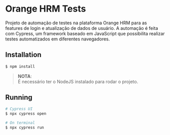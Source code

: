 # Orange HRM Tests

Projeto de automação de testes na plataforma Orange HRM para as features de login e atualização de dados de usuário. A automação é feita com Cypress, um framework baseado em JavaScript que possibilita realizar testes automatizados em diferentes navegadores.

## Installation

```bash
$ npm install
```
> **NOTA**:  
> É necessário ter o NodeJS instalado para rodar o projeto.

## Running

```bash
# Cypress UI
$ npx cypress open

# On terminal
$ npx cypress run
```
